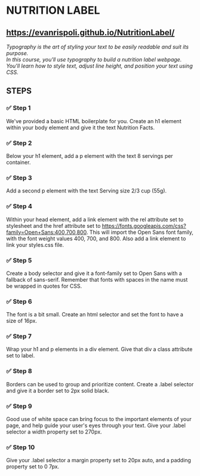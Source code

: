 # NUTRITION LABEL
## https://evanrispoli.github.io/NutritionLabel/

*Typography is the art of styling your text to be easily readable and suit its purpose.  
In this course, you'll use typography to build a nutrition label webpage. You'll learn how to style text, adjust line height, and position your text using CSS.*

## STEPS
### ✅ Step 1
We've provided a basic HTML boilerplate for you.
Create an h1 element within your body element and give it the text Nutrition Facts.

### ✅ Step 2
Below your h1 element, add a p element with the text 8 servings per container.

### ✅ Step 3
Add a second p element with the text Serving size 2/3 cup (55g).

### ✅ Step 4
Within your head element, add a link element with the rel attribute set to stylesheet and the href attribute set to https://fonts.googleapis.com/css?family=Open+Sans:400,700,800.
This will import the Open Sans font family, with the font weight values 400, 700, and 800.
Also add a link element to link your styles.css file.

### ✅ Step 5
Create a body selector and give it a font-family set to Open Sans with a fallback of sans-serif.
Remember that fonts with spaces in the name must be wrapped in quotes for CSS.

### ✅ Step 6
The font is a bit small. Create an html selector and set the font to have a size of 16px.

### ✅ Step 7
Wrap your h1 and p elements in a div element. Give that div a class attribute set to label.

### ✅ Step 8
Borders can be used to group and prioritize content.
Create a .label selector and give it a border set to 2px solid black.

### ✅ Step 9
Good use of white space can bring focus to the important elements of your page, and help guide your user's eyes through your text.
Give your .label selector a width property set to 270px.

### ✅ Step 10
Give your .label selector a margin property set to 20px auto, and a padding property set to 0 7px.
